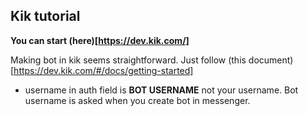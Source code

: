 ## Kik  tutorial

**You can start (here)[https://dev.kik.com/]**

Making bot in kik seems straightforward. Just follow (this document)[https://dev.kik.com/#/docs/getting-started]

- username in auth field is **BOT USERNAME** not your username. Bot username is asked when you create bot in messenger.